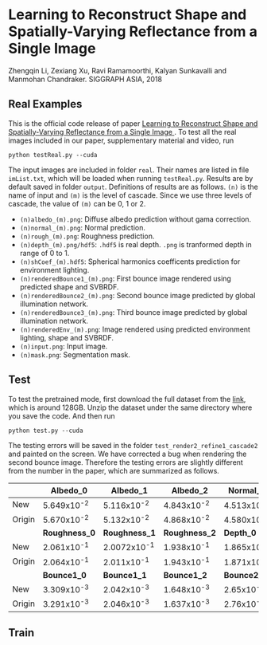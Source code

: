 # Learning to Reconstruct Shape and Spatially-Varying Reflectance from a Single Image 
Zhengqin Li, Zexiang Xu, Ravi Ramamoorthi, Kalyan Sunkavalli and Manmohan Chandraker. SIGGRAPH ASIA, 2018

## Real Examples
This is the official code release of paper [Learning to Reconstruct Shape and Spatially-Varying Reflectance from a Single Image ](https://drive.google.com/file/d/17K3RrWQ48gQynOhZHq1g5sQgjLjoMiPk/view). To test all the real images included in our paper, supplementary material and video, run
```
python testReal.py --cuda 
```
The input images are included in folder `real`. Their names are listed in file `imList.txt`, which will be loaded when running `testReal.py`. Results are by default saved in folder `output`. Definitions of results are as follows. `(n)` is the name of input and `(m)` is the level of cascade. Since we use three levels of cascade, the value of `(m)` can be 0, 1 or 2.
* `(n)albedo_(m).png`: Diffuse albedo prediction without gama correction. 
* `(n)normal_(m).png`: Normal prediction.
* `(n)rough_(m).png`: Roughness prediction.
* `(n)depth_(m).png/hdf5`: `.hdf5` is real depth. `.png` is tranformed depth in range of 0 to 1.  
* `(n)shCoef_(m).hdf5`: Spherical harmonics coefficents prediction for environment lighting. 
* `(n)renderedBounce1_(m).png`: First bounce image rendered using predicted shape and SVBRDF. 
* `(n)renderedBounce2_(m).png`: Second bounce image predicted by global illumination network. 
* `(n)renderedBounce3_(m).png`: Third bounce image predicted by global illumination network.
* `(n)renderedEnv_(m).png`: Image rendered using predicted environment lighting, shape and SVBRDF. 
* `(n)input.png`: Input image. 
* `(n)mask.png`: Segmentation mask. 

## Test
To test the pretrained mode, first download the full dataset from the [link](http://cseweb.ucsd.edu/~viscomp/projects/SIGA18ShapeSVBRDF/Data.zip), which is around 128GB. Unzip the dataset under the same directory where you save the code. And then run 
```
python test.py --cuda 
```
The testing errors will be saved in the folder `test_render2_refine1_cascade2` and painted on the screen. We have corrected a bug when rendering the second bounce image. Therefore the testing errors are slightly different from the number in the paper, which are summarized as follows.  

|      |Albedo_0|Albedo_1|Albedo_2|Normal_0|Normal_1|Normal_2|
|------|-------|-------|-------|-------|-------|-------|
|New|5.649x10<sup>-2</sup>|5.116x10<sup>-2</sup>|4.843x10<sup>-2</sup>|4.513x10<sup>-2</sup>|3.898x10<sup>-2</sup>|3.815x10<sup>-2</sup>|
|Origin|5.670x10<sup>-2</sup>|5.132x10<sup>-2</sup>|4.868x10<sup>-2</sup>|4.580x10<sup>-2</sup>|3.907x10<sup>-2</sup>|3.822x10<sup>-2</sup>|
|      |**Roughness_0**|**Roughness_1**|**Roughness_2**|**Depth_0**|**Depth_1**|**Depth_2**|
|New|2.061x10<sup>-1</sup>|2.0072x10<sup>-1</sup>|1.938x10<sup>-1</sup>|1.865x10<sup>-2</sup>|1.620x10<sup>-2</sup>|1.501x10<sup>-2</sup>| 
|Origin|2.064x10<sup>-1</sup>|2.011x10<sup>-1</sup>|1.943x10<sup>-1</sup>|1.871x10<sup>-2</sup>|1.624x10<sup>-2</sup>|1.505x10<sup>-2</sup>|
|      |**Bounce1_0**|**Bounce1_1**|**Bounce1_2**|**Bounce2_0**|**Bounce2_1**|**Bounce2_2**|
|New|3.309x10<sup>-3</sup>|2.042x10<sup>-3</sup>|1.648x10<sup>-3</sup>|2.65x10<sup>-4</sup>|2.22x10<sup>-4</sup>|2.19x10<sup>-4</sup>|
|Origin|3.291x10<sup>-3</sup>|2.046x10<sup>-3</sup>|1.637x10<sup>-3</sup>|2.76x10<sup>-4</sup>|2.47x10<sup>-4</sup>|2.45x10<sup>-4</sup>|

## Train
